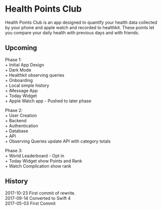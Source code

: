 # Health Points Club

Health Points Club is an app designed to quantify your health data collected by your phone and apple watch and recorded to healthkit. 
These points let you compare your daily health with previous days and with friends.

## Upcoming

Phase 1:  
	+   Initial App Design  
	+   Dark Mode  
	+   Healthkit observing queries  
	+   Onboarding  
	+   Local simple history  
	+   iMessage App  
	+   Today Widget  
	+   Apple Watch app - Pushed to later phase  
	
Phase 2:  
	+   User Creation  
	+   Backend  
		+   Authentication  
		+   Database  
		+   API  
	+   Observing Queries update API with category totals  
	
Phase 3:  
	+   World Leaderboard - Opt in  
	+   Today Widget show Points and Rank  
	+   Watch Complication show rank  
	


## History

2017-10-23 First commit of rewrite.  
2017-09-14 Converted to Swift 4  
2017-05-03 First Commit
